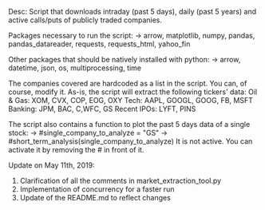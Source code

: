 Desc: Script that downloads intraday (past 5 days), daily (past 5 years) and active calls/puts of publicly traded companies.

Packages necessary to run the script: 
-> arrow, matplotlib, numpy, pandas, pandas_datareader, requests, requests_html, yahoo_fin

Other packages that should be natively installed with python:
-> arrow, datetime, json, os, multiprocessing, time

The companies covered are hardcoded as a list in the script. You can, of course, modify it.
As-is, the script will extract the following tickers' data:
Oil & Gas: XOM, CVX, COP, EOG, OXY
Tech: AAPL, GOOGL, GOOG, FB, MSFT
Banking: JPM, BAC, C,WFC, GS
Recent IPOs: LYFT, PINS

The script also contains a function to plot the past 5 days data of a single stock:
-> #single_company_to_analyze = "GS"
-> #short_term_analysis(single_company_to_analyze)
It is not active. You can activate it by removing the # in front of it.

Update on May 11th, 2019:
1. Clarification of all the comments in market_extraction_tool.py
2. Implementation of concurrency for a faster run
3. Update of the README.md to reflect changes